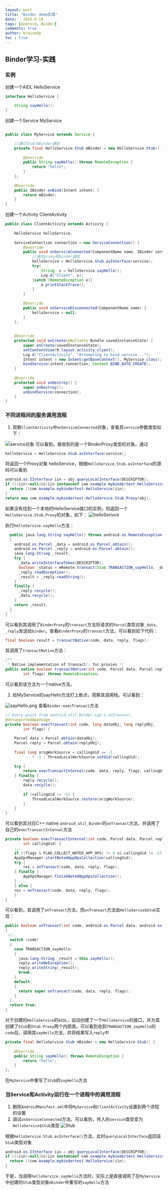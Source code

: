 ```yaml
---
layout: post
title: "Binder demo实践"
date:   2025-6-19
tags: [Android, Binder]
comments: true
author: braisedp
toc : true
---
```


<!-- more -->

## Binder学习-实践

### 实例

创建一个AIDL HelloService

``` java
interface HelloService {  
  
    String sayHello();  
}
```

创建一个Service MyService

``` java

public class MyService extends Service {  

	//通过Stub与Binder通信
    private final HelloService.Stub mBinder = new HelloService.Stub() {  
  
        @Override  
        public String sayHello() throws RemoteException {  
            return "hello";  
        }  
    };  
  
    @Override  
    public IBinder onBind(Intent intent) {  
        return mBinder;  
    }  
}

```

创建一个Activity ClientActivity

```java
public class ClientActivity extends Activity {  
  
    HelloService helloService;  
  
    ServiceConnection connection = new ServiceConnection() {  
        @Override  
        public void onServiceConnected(ComponentName name, IBinder service) {
	        //通过proxy和binder通信  
            helloService = HelloService.Stub.asInterface(service);  
            try{  
                String  s = helloService.sayHello();  
                Log.d("Client", s);  
            }catch (RemoteException e){  
                e.printStackTrace();  
            }  
        }  
  
        @Override  
        public void onServiceDisconnected(ComponentName name) {  
            helloService = null;  
        }  
    };  
  
  
    @Override  
    protected void onCreate(@Nullable Bundle savedInstanceState) {  
        super.onCreate(savedInstanceState);  
        setContentView(R.layout.activity_client);  
        Log.d("ClientActivity", "Attempting to bind service...");  
        Intent intent = new Intent(getBaseContext(), MyService.class);  
        bindService(intent,connection, Context.BIND_AUTO_CREATE);  
    }  
  
    @Override  
    protected void onDestroy() {  
        super.onDestroy();  
        unbindService(connection);  
    }  
}
```
### 不同进程间的服务调用流程

1. 观察`ClientActivity`中`onServiceConnected`对象，查看其`service`参数类型如下：

![service对象](../images/2025-6-19-binder_test/BinderProxy.png)
可以看到，接收到的是一个BinderProxy类型的对象。通过
``` java
helloService = HelloService.Stub.asInterface(service);
```
将返回一个Proxy对象 helloService，根据`HelloService.Stub.asInterface`的源码可以看到
``` java
android.os.IInterface iin = obj.queryLocalInterface(DESCRIPTOR);  
if (((iin!=null)&&(iin instanceof com.example.mybindertest.HelloService))) {  
  return ((com.example.mybindertest.HelloService)iin);  
}  
return new com.example.mybindertest.HelloService.Stub.Proxy(obj);
```
如果没有找到一个本地的HelloService接口的实例，则返回一个`HelloService.Stub.Proxy`的对象，如下：
![helloSerivce](../images/2025-6-19-binder_test/helloService.png)

执行`helloService.sayHello`方法：
```java
  public java.lang.String sayHello() throws android.os.RemoteException  
  {  
    android.os.Parcel _data = android.os.Parcel.obtain();  
    android.os.Parcel _reply = android.os.Parcel.obtain();  
    java.lang.String _result;  
    try {  
      _data.writeInterfaceToken(DESCRIPTOR);  
      boolean _status = mRemote.transact(Stub.TRANSACTION_sayHello, _data, _reply, 0);  
      _reply.readException();  
      _result = _reply.readString();  
    }  
    finally {  
      _reply.recycle();  
      _data.recycle();  
    }  
    return _result;  
  }  
}
```
可以看到其调用了`BinderProxy`的`transact`方法将请求的`Parcel`类型对象`_data, _reply`发送给`binder`。查看`BinderProxy`的`transact`方法，可以看到如下代码：
```java
final boolean result = transactNative(code, data, reply, flags);
```
其调用了`transactNative`方法：
```java
/**  
 * Native implementation of transact() for proxies */
public native boolean transactNative(int code, Parcel data, Parcel reply,  
        int flags) throws RemoteException;
```
可以看到该方法为一个native方法。

2. 给MyService的sayHello方法打上断点，观察其调用栈，可以看到：

![sayHello.png](../images/2025-6-19-binder_test/sayHello.png)
查看`Binder.execTransact`方法
```java
// Entry point from android_util_Binder.cpp's onTransact.  
@UnsupportedAppUsage  
private boolean execTransact(int code, long dataObj, long replyObj,  
        int flags) {  
  
    Parcel data = Parcel.obtain(dataObj);  
    Parcel reply = Parcel.obtain(replyObj);  
  
    final long origWorkSource = callingUid == -1  
            ? -1 : ThreadLocalWorkSource.setUid(callingUid);  
  
    try {  
        return execTransactInternal(code, data, reply, flags, callingUid);  
    } finally {  
        reply.recycle();  
        data.recycle();  
  
        if (callingUid != -1) {  
            ThreadLocalWorkSource.restore(origWorkSource);  
        }  
    }  
}
```
可以看到其对应C++ native `android_util_Binder`的`onTransact`方法，并调用了自己的`execTransactInternal`方法
```java
private boolean execTransactInternal(int code, Parcel data, Parcel reply, int flags,  
        int callingUid) {
    ...
	if ((flags & FLAG_COLLECT_NOTED_APP_OPS) != 0 && callingUid != -1) {  
	AppOpsManager.startNotedAppOpsCollection(callingUid);  
	try {  
		res = onTransact(code, data, reply, flags);  
	} finally {  
		AppOpsManager.finishNotedAppOpsCollection();  
	}  
	} else {  
	res = onTransact(code, data, reply, flags);  
	}
}
```
可以看到，其调用了`onTransact`方法，而`onTransact`方法由`HelloServie$Stub`实现：
```java
public boolean onTransact(int code, android.os.Parcel data, android.os.Parcel reply, int flags) throws android.os.RemoteException  
{  
 //...
  switch (code)  
  {  
    case TRANSACTION_sayHello:  
    {  
      java.lang.String _result = this.sayHello();  
      reply.writeNoException();  
      reply.writeString(_result);  
      break;  
    }  
    default:  
    {  
      return super.onTransact(code, data, reply, flags);  
    }  
  }  
  return true;  
}
```
对于创建的`HelloService`的`AIDL`，自动创建了一个`HelloService`的接口，并为其创建了`Stub`和`Stub.Proxy`两个内部类。可以看到收到`TRANSACTION_sayHello`的`code`后，调用其`sayHello`方法，并将结果写入`reply`中
```java
private final HelloService.Stub mBinder = new HelloService.Stub() {  
  
    @Override  
    public String sayHello() throws RemoteException {  
        return "hello";  
    }  
};
```
在`MyService`中重写了`Stub`的`sayHello`方法

### 当Service和Activity运行在一个进程中的调用流程

1. 删除`AndroidManifest.xml`中将`MyService`和`ClientActivity`设置到两个进程的设置
2. 调试`onServiceConnected`方法，可以看到，传入的`service`类型变为`HelloService$Stub`类型
![Stub](../images/2025-6-19-binder_test/service_instance_of_Stub.png)

根据`HelloService.Stub.asInterface()`方法，此时`queryLocalInterface`返回该`Stub`类型对象
```java
android.os.IInterface iin = obj.queryLocalInterface(DESCRIPTOR);  
if (((iin!=null)&&(iin instanceof com.example.mybindertest.HelloService))) {  
  return ((com.example.mybindertest.HelloService)iin);  
}  
```
   于是，当调用`helloService.sayHello`方法时，实际上是直接调用了在`MyService`中创建的`Stub`类型对象`mbinder`中重写的`sayHello`方法


